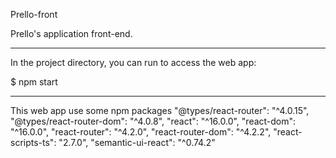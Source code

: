 
Prello-front

Prello's application front-end.

- - - - - - - - -

In the project directory, you can run to access the web app:

$ npm start

- - - - - - - - -

This web app use some npm packages
    "@types/react-router": "^4.0.15",
    "@types/react-router-dom": "^4.0.8",
    "react": "^16.0.0",
    "react-dom": "^16.0.0",
    "react-router": "^4.2.0",
    "react-router-dom": "^4.2.2",
    "react-scripts-ts": "2.7.0",
    "semantic-ui-react": "^0.74.2"


